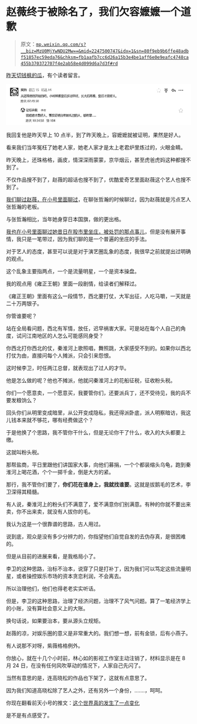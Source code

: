 # 赵薇终于被除名了，我们欠容嬷嬷一个道歉

> 原文：[`mp.weixin.qq.com/s?__biz=MzU0MjYwNDU2Mw==&mid=2247500747&idx=1&sn=80f9eb9b6ffe48adbf51857ec59eda76&chksm=fb1aafb7cc6d26a15b3e4be1aff6e0e9eafc4748ca455b370372707f4e2ab58e4d099d6a7d3f#rd`](http://mp.weixin.qq.com/s?__biz=MzU0MjYwNDU2Mw==&mid=2247500747&idx=1&sn=80f9eb9b6ffe48adbf51857ec59eda76&chksm=fb1aafb7cc6d26a15b3e4be1aff6e0e9eafc4748ca455b370372707f4e2ab58e4d099d6a7d3f#rd)

[昨天切钱枫的瓜](http://mp.weixin.qq.com/s?__biz=MzU0MjYwNDU2Mw==&mid=2247500736&idx=1&sn=7a8566c6a58f51d622cd2472975b14f5&chksm=fb1aafbccc6d26aae98ec10f628b9fe1d178efe0c250d1b8565cb47eeb00bb905ca37766c70f&scene=21#wechat_redirect)，有个读者留言。

![](img/10b15c9bdb71d950cccedaa7d6fd5740.png)

我回复他是昨天早上 10 点半，到了昨天晚上，容嬷嬷就被证明，果然是好人。 

看来我们当年冤枉了她老人家，她老人家才是太上老君炉里炼过的，火眼金睛。

昨天晚上，还珠格格，画皮，情深深雨蒙蒙，京华烟云，甚至虎爸虎妈这种都搜不到了。

不仅作品搜不到了，赵薇的超话也搜不到了，优酷爱奇艺里面赵薇这个艺人也搜不到了。

[我们聊过赵薇，在小号里面聊过](https://mp.weixin.qq.com/s?__biz=MzU3NDc5Nzc0NQ==&mid=2247505992&idx=2&sn=2833867d469c8a987e29358c202951aa&chksm=fd2e7a96ca59f380cefb6fea8ac4e865233abeab7b0e76d65741793d71df393246f549c5420e&token=728375999&lang=zh_CN&scene=21#wechat_redirect)，在聊张哲瀚的时候聊过，因为赵薇就是污点艺人张哲瀚的老板。 

与张哲瀚相比，当年她身穿日本国旗，做的更出格。

[我也在小号里面聊过她昔日在股市里坐庄，被处罚的那点事儿](https://mp.weixin.qq.com/s?__biz=MzU3NDc5Nzc0NQ==&mid=2247486991&idx=2&sn=a466c1d80659ab28bb381776ecda2ed4&chksm=fd2dacd1ca5a25c73d27792662dfbf849898c94a15c4ff05bba36511968df6fb2392b4f1b129&token=728375999&lang=zh_CN&scene=21#wechat_redirect)，但是没有展开事情，我只是一笔带过，因为我们聊的是一个普遍的坐庄的手法。 

对于艺人的态度，甚至可以说是对于演艺圈乱象的态度，我很早之前就提出过明确的观点。

这个乱象主要指两点，一个是流量明星，一个是资本操盘。 

我的观点用《雍正王朝》里面一段剧情，给读者们解释过。 

《雍正王朝》里面有这么一段情节，西北要打仗，大军出征，人吃马嚼，一天就是二十万两银子。

你管谁要呢？

站在全局看问题，西北有军情，放任，迟早祸害大家。可是站在每个人自己的角度，试问江南地区的人怎么可能感同身受？ 

你西北打你西北的仗，秦淮河上歌照唱，舞照跳，大家感受不到的。如果你以西北打仗为由，直接问每个人摊派，只会引来怨恨。

这时候李卫，时任两江总督，就表现出了过人的才华。 

他是怎么做的呢？他也不摊派，他就问秦淮河上的花船征税，征收粉头税。

你们一个愿意卖，一个愿意买，我要管你们，还要派兵丁，还不受待见，我的兵不要发粮饷么？ 

回头你们从明里变成暗里，从公开变成隐私，我还得派卧底，派人明察暗访，我这儿钱本来就不够花，哪有经费做这个？

于是他换了个思路，我不管你干什么，但是无论你干了什么，收入的大头都要上缴。

这就叫粉头税。 

那帮盐商，平日里跟他们讲国家大事，向他们募捐，一个个都装缩头乌龟，跑到秦淮河上喝花酒，个个一掷千金，倒是大方的紧。 

那行，我不管你们要了，**你们花在谁身上，我就找谁要**。这就是拔鹅毛的艺术，李卫深得其精髓。

有人说，秦淮河上的粉头们不满意了，爱不满意你们别满意。有种的你就不要出来卖，你不出来卖，就没有人拔你的毛。

我认为这是一个很靠谱的思路，古人用过。

说到底，观众是没有多少分辨力的，你指望他们自觉自发的去伪存真，是很困难的。 

但是从目前的进展来看，是我格局小了。 

李卫的这种思路，治标不治本，说穿了只是打补丁，因为我们可以笃定这些流量明星，或者操控娱乐市场的资本贪恋利润，不会离去。

所以治理他们，他们也得老老实实听话。 

但是，李卫的这种思路，治理了经济问题，治理不了风气问题。算了一笔经济学上的小账，没有算社会意义上的大账。

换句话说，如果要治本，要从源头立规矩。 

赵薇的凉，对娱乐圈的意义是非常重大的。我们想一想，前有金锁，后有小燕子。

有人说那不对呀，紫薇格格例外。

你放心，就在十几个小时前，林心如的影视工作室主动注销了，材料显示是在 8 月 24 日，在没有任何风吹草动的情况下，人家自己先闪了。

当然有意思的是，连高晓松的作品也下架了，这就有点意思了。

因为我们知道高晓松除了艺人之外，还有另外一个身份，.......，呵呵。

你现在翻看前天小号的推文：[这个世界真的发生了一点变化](http://mp.weixin.qq.com/s?__biz=MzU3NDc5Nzc0NQ==&mid=2247506358&idx=1&sn=3d6243e8a3dd0c966e4d34b4a7a44f27&chksm=fd2e7b68ca59f27eadc7d40a1e769c445dbc7d70df689e5ed4e8ea7f1d8c3360fe73ea8241a4&scene=21#wechat_redirect)

是不是有点感受了。